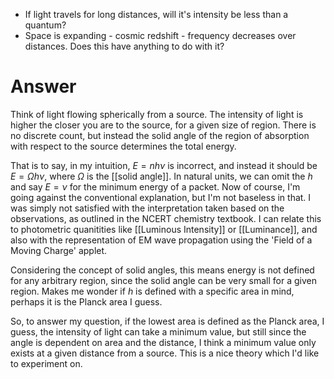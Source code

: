 - If light travels for long distances, will it's intensity be less than a quantum?
- Space is expanding - cosmic redshift - frequency decreases over distances. Does this have anything to do with it?

# Answer
Think of light flowing spherically from a source. The intensity of light is higher the closer you are to the source, for a given size of region. There is no discrete count, but instead the solid angle of the region of absorption with respect to the source determines the total energy.

That is to say, in my intuition, $E=nh\nu$ is incorrect, and instead it should be $E=\Omega h\nu$, where $\Omega$ is the [[solid angle]]. In natural units, we can omit the $h$ and say $E=\nu$ for the minimum energy of a packet. Now of course, I'm going against the conventional explanation, but I'm not baseless in that. I was simply not satisfied with the interpretation taken based on the observations, as outlined in the NCERT chemistry textbook. I can relate this to photometric quanitities like [[Luminous Intensity]] or [[Luminance]], and also with the representation of EM wave propagation using the 'Field of a Moving Charge' applet.

Considering the concept of solid angles, this means energy is not defined for any arbitrary region, since the solid angle can be very small for a given region. Makes me wonder if $h$ is defined with a specific area in mind, perhaps it is the Planck area I guess.

So, to answer my question, if the lowest area is defined as the Planck area, I guess, the intensity of light can take a minimum value, but still since the angle is dependent on area and the distance, I think a minimum value only exists at a given distance from a source. This is a nice theory which I'd like to experiment on.